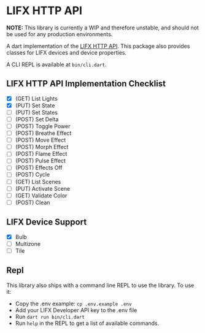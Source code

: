 # LIFX HTTP API

**NOTE:** This library is currently a WIP and therefore unstable, and should not be used for any production environments.

A dart implementation of the [LIFX HTTP
API](https://api.developer.lifx.com/docs/introduction). This package also
provides classes for LIFX devices and device properties.

A CLI REPL is available at `bin/cli.dart`.


## LIFX HTTP API Implementation Checklist

- [x] (GET) List Lights
- [x] (PUT) Set State
- [ ] (PUT) Set States
- [ ] (POST) Set Delta
- [ ] (POST) Toggle Power
- [ ] (POST) Breathe Effect
- [ ] (POST) Move Effect
- [ ] (POST) Morph Effect
- [ ] (POST) Flame Effect
- [ ] (POST) Pulse Effect
- [ ] (POST) Effects Off
- [ ] (POST) Cycle
- [ ] (GET) List Scenes
- [ ] (PUT) Activate Scene
- [ ] (GET) Validate Color
- [ ] (POST) Clean

## LIFX Device Support

- [x] Bulb
- [ ] Multizone
- [ ] Tile

## Repl

This library also ships with a command line REPL to use the library. To use it:

- Copy the .env example: `cp .env.example .env`
- Add your LIFX Developer API key to the .env file
- Run `dart run bin/cli.dart`
- Run `help` in the REPL to get a list of available commands.

